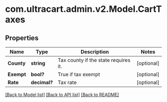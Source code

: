 # com.ultracart.admin.v2.Model.CartTaxes
## Properties

Name | Type | Description | Notes
------------ | ------------- | ------------- | -------------
**County** | **string** | Tax county if the state requires it. | [optional] 
**Exempt** | **bool?** | True if tax exempt | [optional] 
**Rate** | **decimal?** | Tax rate | [optional] 


[[Back to Model list]](../README.md#documentation-for-models) [[Back to API list]](../README.md#documentation-for-api-endpoints) [[Back to README]](../README.md)

